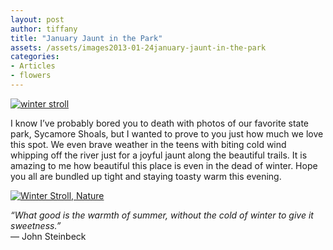 ```yaml
---
layout: post
author: tiffany
title: "January Jaunt in the Park"
assets: /assets/images2013-01-24january-jaunt-in-the-park
categories: 
- Articles
- flowers
---
```


[![winter stroll](jekyll_uploads/2013/01/winter-stroll-575x359.jpg)](http://www.sweetpeonies.com/2013/01/january-jaunt-in-the-park/winter-stroll/)

I know I’ve probably bored you to death with photos of our favorite state park, Sycamore Shoals, but I wanted to prove to you just how much we love this spot. We even brave weather in the teens with biting cold wind whipping off the river just for a joyful jaunt along the beautiful trails. It is amazing to me how beautiful this place is even in the dead of winter. Hope you all are bundled up tight and staying toasty warm this evening.

[![Winter Stroll, Nature](jekyll_uploads/2013/01/winter-stroll1-575x359.jpg)](http://www.sweetpeonies.com/2013/01/january-jaunt-in-the-park/winter-stroll1/)

_“What good is the warmth of summer, without the cold of winter to give it sweetness.”_  
― John Steinbeck